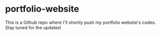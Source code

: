 # portfolio-website

This is a Github repo where I'll shortly push my portfolio website's codes. Stay tuned for the updates!
